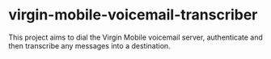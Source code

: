 # virgin-mobile-voicemail-transcriber
This project aims to dial the Virgin Mobile voicemail server, authenticate and then transcribe any messages into a destination.
